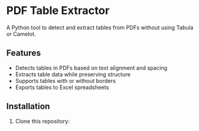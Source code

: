 # PDF Table Extractor

A Python tool to detect and extract tables from PDFs without using Tabula or Camelot.

## Features

- Detects tables in PDFs based on text alignment and spacing
- Extracts table data while preserving structure
- Supports tables with or without borders
- Exports tables to Excel spreadsheets

## Installation

1. Clone this repository:
